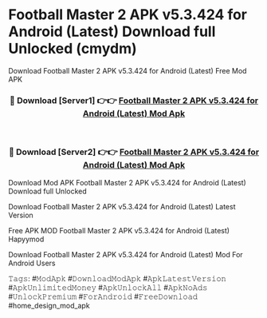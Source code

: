 # Football Master 2 APK v5.3.424 for Android (Latest) Download full Unlocked (cmydm)
Download Football Master 2 APK v5.3.424 for Android (Latest) Free Mod APK

<div align="center">
<h3>🔴 Download [Server1] 👉👉 <a href="https://apkcomod.com?title=Football_Master_2_APK_v5.3.424_for_Android_(Latest)">Football Master 2 APK v5.3.424 for Android (Latest) Mod Apk</a></h3><br>

<h3>🔴 Download [Server2] 👉👉 <a href="https://apkcomod.com?title=Football_Master_2_APK_v5.3.424_for_Android_(Latest)">Football Master 2 APK v5.3.424 for Android (Latest) Mod Apk</a></h3>
</div>


Download Mod APK Football Master 2 APK v5.3.424 for Android (Latest) Download full Unlocked

Download Football Master 2 APK v5.3.424 for Android (Latest) Latest Version

Free APK MOD Football Master 2 APK v5.3.424 for Android (Latest) Hapyymod

Download Football Master 2 APK v5.3.424 for Android (Latest) Mod For Android Users

𝚃𝚊𝚐𝚜: #𝙼𝚘𝚍𝙰𝚙𝚔 #𝙳𝚘𝚠𝚗𝚕𝚘𝚊𝚍𝙼𝚘𝚍𝙰𝚙𝚔 #𝙰𝚙𝚔𝙻𝚊𝚝𝚎𝚜𝚝𝚅𝚎𝚛𝚜𝚒𝚘𝚗 #𝙰𝚙𝚔𝚄𝚗𝚕𝚒𝚖𝚒𝚝𝚎𝚍𝙼𝚘𝚗𝚎𝚢 #𝙰𝚙𝚔𝚄𝚗𝚕𝚘𝚌𝚔𝙰𝚕𝚕 #𝙰𝚙𝚔𝙽𝚘𝙰𝚍𝚜 #𝚄𝚗𝚕𝚘𝚌𝚔𝙿𝚛𝚎𝚖𝚒𝚞𝚖 #𝙵𝚘𝚛𝙰𝚗𝚍𝚛𝚘𝚒𝚍 #𝙵𝚛𝚎𝚎𝙳𝚘𝚠𝚗𝚕𝚘𝚊𝚍 #home_design_mod_apk